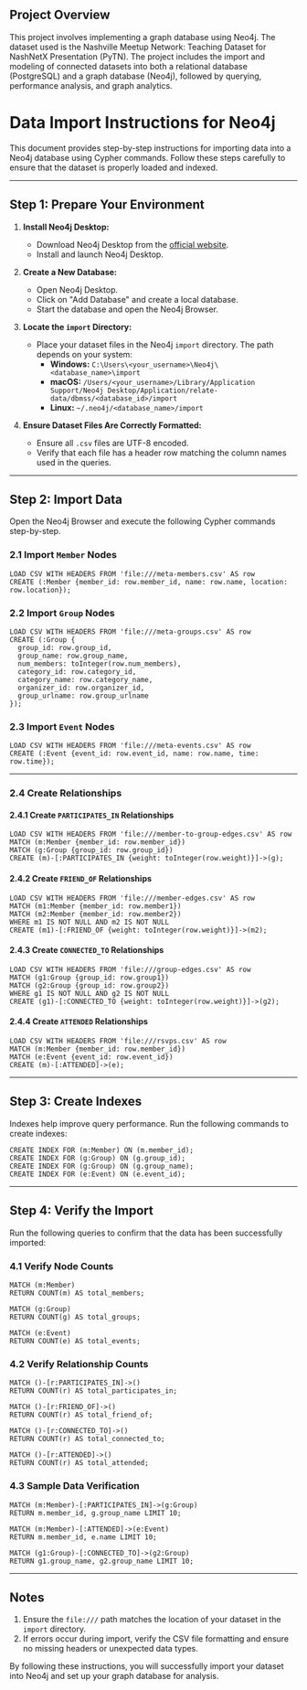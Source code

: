## Project Overview

This project involves implementing a graph database using Neo4j.
The dataset used is the Nashville Meetup Network: Teaching Dataset for NashNetX Presentation (PyTN).
The project includes the import and modeling of connected datasets into both a relational database (PostgreSQL) and a graph database (Neo4j), followed by querying, performance analysis, and graph analytics.

# Data Import Instructions for Neo4j

This document provides step-by-step instructions for importing data into a Neo4j database using Cypher commands. Follow these steps carefully to ensure that the dataset is properly loaded and indexed.

---

## **Step 1: Prepare Your Environment**

1. **Install Neo4j Desktop:**

   - Download Neo4j Desktop from the [official website](https://neo4j.com/download/).
   - Install and launch Neo4j Desktop.

2. **Create a New Database:**

   - Open Neo4j Desktop.
   - Click on "Add Database" and create a local database.
   - Start the database and open the Neo4j Browser.

3. **Locate the `import` Directory:**

   - Place your dataset files in the Neo4j `import` directory. The path depends on your system:
     - **Windows:** `C:\Users\<your_username>\Neo4j\<database_name>\import`
     - **macOS:** `/Users/<your_username>/Library/Application Support/Neo4j Desktop/Application/relate-data/dbmss/<database_id>/import`
     - **Linux:** `~/.neo4j/<database_name>/import`

4. **Ensure Dataset Files Are Correctly Formatted:**
   - Ensure all `.csv` files are UTF-8 encoded.
   - Verify that each file has a header row matching the column names used in the queries.

---

## **Step 2: Import Data**

Open the Neo4j Browser and execute the following Cypher commands step-by-step.

### **2.1 Import `Member` Nodes**

```cypher
LOAD CSV WITH HEADERS FROM 'file:///meta-members.csv' AS row
CREATE (:Member {member_id: row.member_id, name: row.name, location: row.location});
```

### **2.2 Import `Group` Nodes**

```cypher
LOAD CSV WITH HEADERS FROM 'file:///meta-groups.csv' AS row
CREATE (:Group {
  group_id: row.group_id,
  group_name: row.group_name,
  num_members: toInteger(row.num_members),
  category_id: row.category_id,
  category_name: row.category_name,
  organizer_id: row.organizer_id,
  group_urlname: row.group_urlname
});
```

### **2.3 Import `Event` Nodes**

```cypher
LOAD CSV WITH HEADERS FROM 'file:///meta-events.csv' AS row
CREATE (:Event {event_id: row.event_id, name: row.name, time: row.time});
```

---

### **2.4 Create Relationships**

#### **2.4.1 Create `PARTICIPATES_IN` Relationships**

```cypher
LOAD CSV WITH HEADERS FROM 'file:///member-to-group-edges.csv' AS row
MATCH (m:Member {member_id: row.member_id})
MATCH (g:Group {group_id: row.group_id})
CREATE (m)-[:PARTICIPATES_IN {weight: toInteger(row.weight)}]->(g);
```

#### **2.4.2 Create `FRIEND_OF` Relationships**

```cypher
LOAD CSV WITH HEADERS FROM 'file:///member-edges.csv' AS row
MATCH (m1:Member {member_id: row.member1})
MATCH (m2:Member {member_id: row.member2})
WHERE m1 IS NOT NULL AND m2 IS NOT NULL
CREATE (m1)-[:FRIEND_OF {weight: toInteger(row.weight)}]->(m2);
```

#### **2.4.3 Create `CONNECTED_TO` Relationships**

```cypher
LOAD CSV WITH HEADERS FROM 'file:///group-edges.csv' AS row
MATCH (g1:Group {group_id: row.group1})
MATCH (g2:Group {group_id: row.group2})
WHERE g1 IS NOT NULL AND g2 IS NOT NULL
CREATE (g1)-[:CONNECTED_TO {weight: toInteger(row.weight)}]->(g2);
```

#### **2.4.4 Create `ATTENDED` Relationships**

```cypher
LOAD CSV WITH HEADERS FROM 'file:///rsvps.csv' AS row
MATCH (m:Member {member_id: row.member_id})
MATCH (e:Event {event_id: row.event_id})
CREATE (m)-[:ATTENDED]->(e);
```

---

## **Step 3: Create Indexes**

Indexes help improve query performance. Run the following commands to create indexes:

```cypher
CREATE INDEX FOR (m:Member) ON (m.member_id);
CREATE INDEX FOR (g:Group) ON (g.group_id);
CREATE INDEX FOR (g:Group) ON (g.group_name);
CREATE INDEX FOR (e:Event) ON (e.event_id);
```

---

## **Step 4: Verify the Import**

Run the following queries to confirm that the data has been successfully imported:

### **4.1 Verify Node Counts**

```cypher
MATCH (m:Member)
RETURN COUNT(m) AS total_members;

MATCH (g:Group)
RETURN COUNT(g) AS total_groups;

MATCH (e:Event)
RETURN COUNT(e) AS total_events;
```

### **4.2 Verify Relationship Counts**

```cypher
MATCH ()-[r:PARTICIPATES_IN]->()
RETURN COUNT(r) AS total_participates_in;

MATCH ()-[r:FRIEND_OF]->()
RETURN COUNT(r) AS total_friend_of;

MATCH ()-[r:CONNECTED_TO]->()
RETURN COUNT(r) AS total_connected_to;

MATCH ()-[r:ATTENDED]->()
RETURN COUNT(r) AS total_attended;
```

### **4.3 Sample Data Verification**

```cypher
MATCH (m:Member)-[:PARTICIPATES_IN]->(g:Group)
RETURN m.member_id, g.group_name LIMIT 10;

MATCH (m:Member)-[:ATTENDED]->(e:Event)
RETURN m.member_id, e.name LIMIT 10;

MATCH (g1:Group)-[:CONNECTED_TO]->(g2:Group)
RETURN g1.group_name, g2.group_name LIMIT 10;
```

---

## **Notes**

1. Ensure the `file:///` path matches the location of your dataset in the `import` directory.
2. If errors occur during import, verify the CSV file formatting and ensure no missing headers or unexpected data types.

By following these instructions, you will successfully import your dataset into Neo4j and set up your graph database for analysis.
